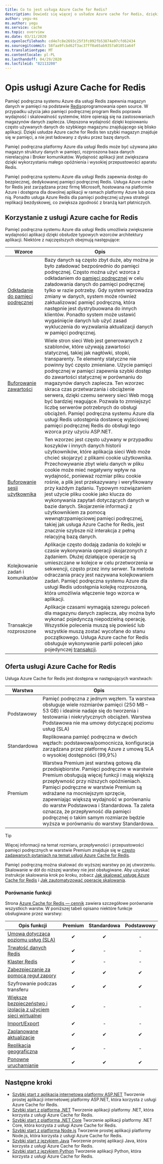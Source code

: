 ```yaml
---
title: Co to jest usługa Azure Cache for Redis?
description: Dowiedz się więcej o usłudze Azure cache for Redis, dzięki której można włączyć buforowanie pamięci podręcznej, przechowywanie zawartości, buforowanie sesji użytkowników, zadania i kolejkowanie komunikatów oraz transakcje rozproszone.
author: yegu-ms
ms.author: yegu
ms.service: cache
ms.topic: overview
ms.date: 03/11/2020
ms.openlocfilehash: cd4e7c8e2693c25f3fc092fb53874a97cfd62434
ms.sourcegitcommit: 58faa9fcbd62f3ac37ff0a65ab9357a01051a64f
ms.translationtype: MT
ms.contentlocale: pl-PL
ms.lasthandoff: 04/29/2020
ms.locfileid: "82113208"
---
```

# <a name="azure-cache-for-redis-description"></a>Opis usługi Azure Cache for Redis

Pamięć podręczna systemu Azure dla usługi Redis zapewnia magazyn danych w pamięci na podstawie [Redis](https://redis.io/)oprogramowania open source. W przypadku użycia jako pamięci podręcznej program Redis poprawia wydajność i skalowalność systemów, które opierają się na zastosowaniach magazynów danych zaplecza. Ulepszona wydajność dzięki kopiowaniu często używanych danych do szybkiego magazynu znajdującego się blisko aplikacji. Dzięki usłudze Azure cache for Redis ten szybki magazyn znajduje się w pamięci, a nie jest ładowany z dysku przez bazę danych.

Pamięć podręczna platformy Azure dla usługi Redis może być używana jako magazyn struktury danych w pamięci, rozproszona baza danych nierelacyjna i Broker komunikatów. Wydajność aplikacji jest zwiększana dzięki wykorzystaniu małego opóźnienia i wysokiej przepustowości aparatu Redis.

Pamięć podręczna systemu Azure dla usługi Redis zapewnia dostęp do bezpiecznej, dedykowanej pamięci podręcznej Redis. Usługa Azure cache for Redis jest zarządzana przez firmę Microsoft, hostowana na platformie Azure i dostępna dla dowolnej aplikacji w ramach platformy Azure lub poza nią. Ponadto usługa Azure Redis dla pamięci podręcznej używa strategii replikacji bezdyskowej, co zwiększa zgodność z branżą kart płatniczych.

## <a name="using-azure-cache-for-redis"></a>Korzystanie z usługi Azure cache for Redis

Pamięć podręczna systemu Azure dla usługi Redis umożliwia zwiększenie wydajności aplikacji dzięki obsłudze typowych wzorców architektury aplikacji. Niektóre z najczęstszych obejmują następujące:

| Wzorce      | Opis                                        |
| ------------ | -------------------------------------------------- |
| [Odkładanie do pamięci podręcznej](cache-web-app-cache-aside-leaderboard.md) | Bazy danych są często zbyt duże, aby można je było załadować bezpośrednio do pamięci podręcznej. Często można użyć wzorca z odkładaniem do [pamięci podręcznej](https://docs.microsoft.com/azure/architecture/patterns/cache-aside) w celu załadowania danych do pamięci podręcznej tylko w razie potrzeby. Gdy system wprowadza zmiany w danych, system może również zaktualizować pamięć podręczną, która następnie jest dystrybuowana do innych klientów. Ponadto system może ustawić wygaśnięcie danych lub użyć zasad wykluczenia do wyzwalania aktualizacji danych w pamięci podręcznej.|
| [Buforowanie zawartości](cache-aspnet-output-cache-provider.md) | Wiele stron sieci Web jest generowanych z szablonów, które używają zawartości statycznej, takiej jak nagłówki, stopki, transparenty. Te elementy statyczne nie powinny być często zmieniane. Użycie pamięci podręcznej w pamięci zapewnia szybki dostęp do zawartości statycznej w porównaniu do magazynów danych zaplecza. Ten wzorzec skraca czas przetwarzania i obciążenie serwera, dzięki czemu serwery sieci Web mogą być bardziej reagujące. Pozwala to zmniejszyć liczbę serwerów potrzebnych do obsługi obciążeń. Pamięć podręczna systemu Azure dla usługi Redis udostępnia dostawcę wyjściowej pamięci podręcznej Redis do obsługi tego wzorca przy użyciu ASP.NET.|
| [Buforowanie sesji użytkownika](cache-aspnet-session-state-provider.md) | Ten wzorzec jest często używany w przypadku koszyków i innych danych historii użytkowników, które aplikacja sieci Web może chcieć skojarzyć z plikami cookie użytkownika. Przechowywanie zbyt wielu danych w pliku cookie może mieć negatywny wpływ na wydajność, ponieważ rozmiar pliku cookie rośnie, a plik jest przekazywany i weryfikowany przy każdym żądaniu. Typowym rozwiązaniem jest użycie pliku cookie jako klucza do wykonywania zapytań dotyczących danych w bazie danych. Skojarzenie informacji z użytkownikiem za pomocą wewnątrzpamięciowej pamięci podręcznej, takiej jak usługa Azure Cache for Redis, jest znacznie szybsze niż interakcja z pełną relacyjną bazą danych. |
| Kolejkowanie zadań i komunikatów | Aplikacje często dodają zadania do kolejki w czasie wykonywania operacji skojarzonych z żądaniem. Dłużej działające operacje są umieszczane w kolejce w celu przetworzenia w sekwencji, często przez inny serwer.  Ta metoda odraczania pracy jest nazywana kolejkowaniem zadań. Pamięć podręczna systemu Azure dla usługi Redis udostępnia kolejkę rozproszoną, która umożliwia włączenie tego wzorca w aplikacji.|
| Transakcje rozproszone | Aplikacje czasami wymagają szeregu poleceń dla magazynu danych zaplecza, aby można było wykonać pojedynczą niepodzielną operację. Wszystkie polecenia muszą się powieść lub wszystkie muszą zostać wycofane do stanu początkowego. Usługa Azure cache for Redis obsługuje wykonywanie partii poleceń jako pojedynczej [transakcji](https://redis.io/topics/transactions). |

## <a name="azure-cache-for-redis-offerings"></a>Oferta usługi Azure Cache for Redis

Usługa Azure Cache for Redis jest dostępna w następujących warstwach:

| Warstwa | Opis |
|---|---|
Podstawowy | Pamięć podręczna z jednym węzłem. Ta warstwa obsługuje wiele rozmiarów pamięci (250 MB – 53 GB) i idealnie nadaje się do tworzenia i testowania i niekrytycznych obciążeń. Warstwa Podstawowa nie ma umowy dotyczącej poziomu usług (SLA) |
| Standardowa | Replikowana pamięć podręczna w dwóch węzłach: podstawowa/pomocnicza, konfiguracja zarządzana przez platformę Azure z umową SLA o wysokiej dostępności (99,9%) |
| Premium | Warstwa Premium jest warstwą gotową dla przedsiębiorstw. Pamięci podręczne w warstwie Premium obsługują więcej funkcji i mają większą przepływność przy niższych opóźnieniach. Pamięci podręczne w warstwie Premium są wdrażane na mocniejszym sprzęcie, zapewniając większą wydajność w porównaniu do warstw Podstawowa i Standardowa. Ta zaleta oznacza, że przepływność dla pamięci podręcznej o takim samym rozmiarze będzie wyższa w porównaniu do warstwy Standardowa. |

> [!TIP]
> Więcej informacji na temat rozmiaru, przepływności i przepustowości pamięci podręcznych w warstwie Premium znajduje się w [często zadawanych pytaniach na temat usługi Azure Cache for Redis](cache-faq.md#what-azure-cache-for-redis-offering-and-size-should-i-use).
>

Pamięć podręczną można skalować do wyższej warstwy po jej utworzeniu. Skalowanie w dół do niższej warstwy nie jest obsługiwane. Aby uzyskać instrukcje skalowania krok po kroku, zobacz [Jak skalować usługę Azure Cache for Redis](cache-how-to-scale.md) i [Jak zautomatyzować operację skalowania](cache-how-to-scale.md#how-to-automate-a-scaling-operation).

### <a name="feature-comparison"></a>Porównanie funkcji

Strona [Azure Cache for Redis — cennik](https://azure.microsoft.com/pricing/details/cache/) zawiera szczegółowe porównanie wszystkich warstw. W poniższej tabeli opisano niektóre funkcje obsługiwane przez warstwy:

| Opis funkcji | Premium | Standardowa | Podstawowy |
| ------------------- | :-----: | :------: | :---: |
| [Umowa dotycząca poziomu usług (SLA)](https://azure.microsoft.com/support/legal/sla/cache/v1_0/) |✔|✔|-|
| [Trwałość danych Redis](cache-how-to-premium-persistence.md) |✔|-|-|
| [Klaster Redis](cache-how-to-premium-clustering.md) |✔|-|-|
| [Zabezpieczanie za pomocą reguł zapory](cache-configure.md#firewall) |✔|✔|✔|
| Szyfrowanie podczas transferu |✔|✔|✔|
| [Większe bezpieczeństwo i izolacja z użyciem sieci wirtualnej](cache-how-to-premium-vnet.md) |✔|-|-|
| [Import/Export](cache-how-to-import-export-data.md) |✔|-|-|
| [Zaplanowane aktualizacje](cache-administration.md#schedule-updates) |✔|✔|✔|
| [Replikacja geograficzna](cache-how-to-geo-replication.md) |✔|-|-|
| [Ponowne uruchamianie](cache-administration.md#reboot) |✔|✔|✔|

## <a name="next-steps"></a>Następne kroki

* [Szybki start z aplikacją internetową platformy ASP.NET](cache-web-app-howto.md) Tworzenie prostej aplikacji internetowej platformy ASP.NET, która korzysta z usługi Azure Cache for Redis.
* [Szybki start z platformą .NET](cache-dotnet-how-to-use-azure-redis-cache.md) Tworzenie aplikacji platformy .NET, która korzysta z usługi Azure Cache for Redis.
* [Szybki start z platformą .NET Core](cache-dotnet-core-quickstart.md) Tworzenie aplikacji platformy .NET Core, która korzysta z usługi Azure Cache for Redis.
* [Szybki start z platformą Node.js](cache-nodejs-get-started.md) Tworzenie prostej aplikacji platformy Node.js, która korzysta z usługi Azure Cache for Redis.
* [Szybki start z językiem Java](cache-java-get-started.md) Tworzenie prostej aplikacji Java, która korzysta z usługi Azure Cache for Redis.
* [Szybki start z językiem Python](cache-python-get-started.md) Tworzenie aplikacji Python, która korzysta z usługi Azure Cache for Redis.
